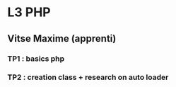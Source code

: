 # L3 PHP 

## Vitse Maxime (apprenti)

### TP1 : basics php
### TP2 : creation class + research on auto loader